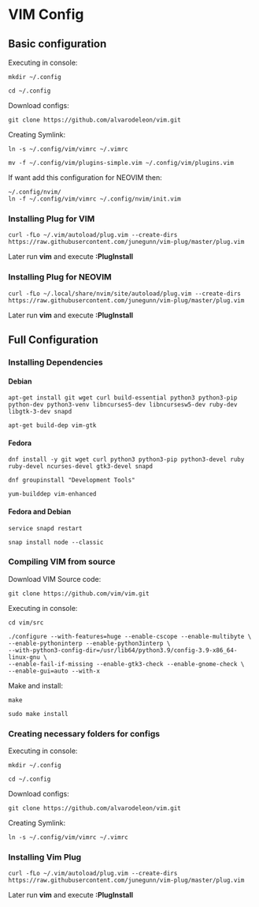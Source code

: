 # VIM Config

## Basic configuration

Executing in console:
```
mkdir ~/.config

cd ~/.config
```

Download configs:
```
git clone https://github.com/alvarodeleon/vim.git
```

Creating Symlink:
```
ln -s ~/.config/vim/vimrc ~/.vimrc
```

```
mv -f ~/.config/vim/plugins-simple.vim ~/.config/vim/plugins.vim
```
If want add this configuration for NEOVIM then:
```
~/.config/nvim/
ln -f ~/.config/vim/vimrc ~/.config/nvim/init.vim
```

### Installing Plug for VIM

```
curl -fLo ~/.vim/autoload/plug.vim --create-dirs https://raw.githubusercontent.com/junegunn/vim-plug/master/plug.vim
```
Later run **vim** and execute **:PlugInstall**

### Installing Plug for NEOVIM

```
curl -fLo ~/.local/share/nvim/site/autoload/plug.vim --create-dirs https://raw.githubusercontent.com/junegunn/vim-plug/master/plug.vim
```
Later run **vim** and execute **:PlugInstall**

## Full Configuration

### Installing Dependencies

#### Debian
```
apt-get install git wget curl build-essential python3 python3-pip python-dev python3-venv libncurses5-dev libncursesw5-dev ruby-dev libgtk-3-dev snapd

apt-get build-dep vim-gtk

```

#### Fedora
```
dnf install -y git wget curl python3 python3-pip python3-devel ruby ruby-devel ncurses-devel gtk3-devel snapd

dnf groupinstall "Development Tools"

yum-builddep vim-enhanced
```
#### Fedora and Debian

```
service snapd restart

snap install node --classic
```

### Compiling VIM from source

Download VIM Source code:
```
git clone https://github.com/vim/vim.git

```

Executing in console:
```
cd vim/src

./configure --with-features=huge --enable-cscope --enable-multibyte \
--enable-pythoninterp --enable-python3interp \
--with-python3-config-dir=/usr/lib64/python3.9/config-3.9-x86_64-linux-gnu \
--enable-fail-if-missing --enable-gtk3-check --enable-gnome-check \
--enable-gui=auto --with-x
```

Make and install:
```
make 

sudo make install
```

### Creating necessary folders for configs

Executing in console:
```
mkdir ~/.config

cd ~/.config
```

Download configs:
```
git clone https://github.com/alvarodeleon/vim.git
```

Creating Symlink:
```
ln -s ~/.config/vim/vimrc ~/.vimrc
```

### Installing Vim Plug

```
curl -fLo ~/.vim/autoload/plug.vim --create-dirs https://raw.githubusercontent.com/junegunn/vim-plug/master/plug.vim
```
Later run **vim** and execute **:PlugInstall**


